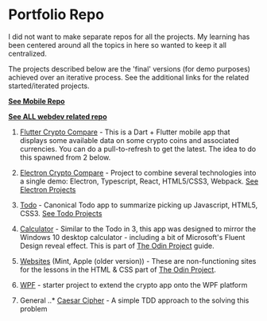 # Portfolio Repo

I did not want to make separate repos for all the projects. My learning has been centered around all the topics in here so wanted to keep it all centralized.

The projects described below are the 'final' versions (for demo purposes) achieved over an iterative process. See the additional links for the related started/iterated projects.

**[See Mobile Repo](https://github.com/sparkydasrath/mobile)**

**[See ALL webdev related repo](https://github.com/sparkydasrath/webdev)**

1. [Flutter Crypto Compare](https://github.com/sparkydasrath/demo/tree/master/mobile/crypto_compare_v2) - This is a Dart + Flutter mobile app that displays some available data on some crypto coins and associated currencies. You can do a pull-to-refresh to get the latest. The idea to do this spawned from 2 below. 

2. [Electron Crypto Compare](https://github.com/sparkydasrath/demo/tree/master/web/electron_cryptoCompare) - Project to combine several technologies into a single demo: Electron, Typescript, React, HTML5/CSS3, Webpack. [See Electron Projects](https://github.com/sparkydasrath/webdev/tree/master/electron)

3. [Todo](https://github.com/sparkydasrath/demo/tree/master/web/todo) - Canonical Todo app to summarize picking up Javascript, HTML5, CSS3. [See Todo Projects](https://github.com/sparkydasrath/webdev/tree/master/todo)

4. [Calculator](https://github.com/sparkydasrath/demo/tree/master/web/calculator) - Similar to the Todo in 3, this app was designed to mirror the Windows 10 desktop calculator - including a bit of Microsoft's Fluent Design reveal effect. This is part of [The Odin Project](https://www.theodinproject.com/) guide.

5. [Websites](https://github.com/sparkydasrath/demo/tree/master/web/websites) (Mint, Apple (older version)) - These are non-functioning sites for the lessons in the HTML & CSS part of [The Odin Project](https://www.theodinproject.com/). 

6. [WPF](https://github.com/sparkydasrath/portfolio/tree/master/wpf/CryptoCompare) - starter project to extend the crypto app onto the WPF platform

7. General
..* [Caesar Cipher](https://github.com/sparkydasrath/portfolio/tree/master/general/CaesarCipher) - A simple TDD approach to the solving this problem

